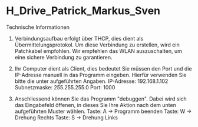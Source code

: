 # H_Drive_Patrick_Markus_Sven

Technische Informationen
1. Verbindungsaufbau erfolgt über THCP, dies dient als Übermittelungsprotokol.
   Um diese Verbindung zu erstellen, wird ein Patchkabel empfohlen. Wir empfehlen das WLAN auszuschalten, um eine sichere Verbindung zu garantieren.
   
2. Ihr Computer dient als Client, dies bedeutet Sie müssen den Port und die IP-Adresse  manuell in das Programm eingeben. Hierfür verwenden Sie bitte 
   die unter aufgeführten Angaben. 
   IP-Adresse: 192.168.1.102
   Subnetzmaske: 255.255.255.0 
   Port: 1000
   
3. Anschliessend können Sie das Programm "debuggen". Dabei wird sich das Eingabefeld öffenen, in dieses Sie Ihre Aktion nach dem unten aufgeführten Muster wählen.
   Taste: A -> Programm beenden 
   Taste: W -> Drehung Rechts
   Taste: S -> Drehung Links
  
  
  
  
   
